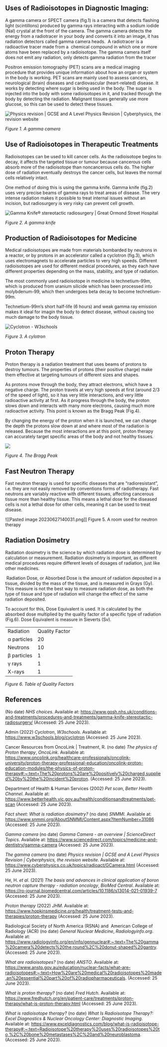 ## Uses of Radioisotopes in Diagnostic Imaging:

A gamma camera or SPECT camera (fig.1) is a camera that detects flashing light (scintillons) produced by gamma rays interacting with a sodium iodide (NaI) crystal at the front of the camera. The gamma camera detects the energy from a radiotracer in your body and converts it into an image, it has radiation detectors called gamma camera heads.  A radiotracer is a radioactive tracer made from a  chemical compound in which one or more atoms have been replaced by a radioisotope. The gamma camera itself does not emit any radiation, only detects gamma radiation from the tracer

Positron emission tomography (PET) scans are a medical imaging procedure that provides unique information about how an organ or system in the body is working. PET scans are mainly used to assess cancers, neurological (brain) diseases and cardiovascular (heart-related) disease. It works by detecting where sugar is being used in the body. The sugar is injected into the body with some radioisotopes in it, and tracked through the body by detecting the radiation. Malignant tissues generally use more glucose, so this can be used to detect these tissues.

![Physics revision | GCSE and A Level Physics Revision | Cyberphysics, the  revision website](file:////Users/abhigyan/Library/Group%20Containers/UBF8T346G9.Office/TemporaryItems/msohtmlclip/clip_image001.gif)

_Figure 1. A gamma camera_

## Use of Radioisotopes in Therapeutic Treatments

Radioisotopes can be used to kill cancer cells. As the radioisotope begins to decay, it affects the targeted tissue or tumour because cancerous cells absorb more of the radioisotope than noncancerous cells do. The higher dose of radiation eventually destroys the cancer cells, but leaves the normal cells relatively intact.

One method of doing this is using the gamma knife. Gamma knife (fig.2) uses very precise beams of gamma rays to treat areas of disease. The very intense radiation makes it possible to treat internal issues without an incision, but radiosurgery is very risky can prevent cell growth.

![Gamma Knife® stereotactic radiosurgery | Great Ormond Street Hospital](file:////Users/abhigyan/Library/Group%20Containers/UBF8T346G9.Office/TemporaryItems/msohtmlclip/clip_image002.jpg)

_Figure 2. A gamma knife_

## Production of Radioisotopes for Medicine

Medical radioisotopes are made from materials bombarded by neutrons in a reactor, or by protons in an accelerator called a cyclotron (fig.3), which uses electromagnets to accelerate particles to very high speeds. Different radioisotopes are used for different medical procedures, as they each have different properties depending on the mass, stability, and type of radiation.

The most commonly used radioisotope in medicine is technetium-99m, which is produced from uranium silicide which has been processed into molybdenum-99, which then undergoes beta decay to become technetium-99m.

Technetium-99m’s short half-life (6 hours) and weak gamma ray emission makes it ideal for imagin the body to detect disease, without causing too much damage to the body tissue.

![Cyclotron - W3schools](file:////Users/abhigyan/Library/Group%20Containers/UBF8T346G9.Office/TemporaryItems/msohtmlclip/clip_image003.jpg)

_Figure 3. A cylotron_

## Proton Therapy

Proton therapy is a radiation treatment that uses beams of protons to destroy tumours. The properties of protons (their positive charge) make them effective at targeting tumours of different sizes and shapes.

As protons move through the body, they attract electrons, which have a negative charge. The proton travels at very high speeds at first (around 2/3 of the speed of light), so it has very little interactions, and very little radioactive activity at first. As it progress through the body, the proton slows down and interacts with many more electrons, causing much more radioactive activity. This point is known as the Bragg Peak (Fig.4).

By changing the energy of the proton when it is launched, we can change the depth the protons slow down at and where most of the radiation is released. Because the most interactions are at this point, proton therapy can accurately target specific areas of the body and not healthy tissues.

![](file:////Users/abhigyan/Library/Group%20Containers/UBF8T346G9.Office/TemporaryItems/msohtmlclip/clip_image004.png)

_Figure 4. The Bragg Peak_

## Fast Neutron Therapy

Fast neutron therapy is used for specific diseases that are “radioresistant”, i.e. they are not easily removed by conventions forms of radiotherapy. Fast neutrons are variably reactive with different tissues, affecting cancerous tissue more than healthy tissue. This means a lethal dose for the diseased cells is not a lethal dose for other cells, meaning it can be used to treat disease.

![[Pasted image 20230627140031.png]]
Figure 5. A room used for neutron therapy

## Radiation Dosimetry

Radiation dosimetry is the science by which radiation dose is determined by calculation or measurement. Radiation dosimetry is important, as different medical procedures require different levels of dosages of radiation, just like other medicines.

 Radiation Dose, or Absorbed Dose is the amount of radiation deposited in a tissue, divided by the mass of the tissue, and is measured in Grays (Gy). This measure is not the best way to measure radiation dose, as both the type of tissue and type of radiation will change the effect of the same radiation deposited.

To account for this, Dose Equivalent is used. It is calculated by the absorbed dose multiplied by the quality factor of a specific type of radiation (Fig.6). Dose Equivalent is measure in Sieverts (Sv).

|   |   |
|------------|-----------|
|Radiation|Quality Factor|
|α particles|20|
|Neutrons|10|
|β particles|1|
|γ rays|1|
|X-rays|1|

_Figure 6. Table of Quality Factors_

## References

(No date) _NHS choices_. Available at: https://www.gosh.nhs.uk/conditions-and-treatments/procedures-and-treatments/gamma-knife-stereotactic-radiosurgery/ (Accessed: 25 June 2023).

Admin (2022) _Cyclotron_, _W3schools_. Available at: https://www.w3schools.blog/cyclotron (Accessed: 25 June 2023).

Cancer Resources from OncoLink | Treatment, R. (no date) _The physics of Proton therapy_, _OncoLink_. Available at: https://www.oncolink.org/healthcare-professionals/oncolink-university/proton-therapy-professional-education/oncolink-proton-education-modules/the-physics-of-proton-therapy#:~:text=The%20protons%20are%20positively%20charged,supplied%20by%20the%20incident%20proton. (Accessed: 25 June 2023).

Department of Health & Human Services (2002) _Pet scan_, _Better Health Channel_. Available at: https://www.betterhealth.vic.gov.au/health/conditionsandtreatments/pet-scan (Accessed: 25 June 2023).

_Fact sheet: What is radiation dosimetry?_ (no date) _SNMMI_. Available at: https://www.snmmi.org/AboutSNMMI/Content.aspx?ItemNumber=31086 (Accessed: 25 June 2023).

_Gamma camera_ (no date) _Gamma Camera - an overview | ScienceDirect Topics_. Available at: https://www.sciencedirect.com/topics/medicine-and-dentistry/gamma-camera (Accessed: 25 June 2023).

_The gamma camera_ (no date) _Physics revision | GCSE and A Level Physics Revision | Cyberphysics, the revision website_. Available at: https://www.cyberphysics.co.uk/topics/radioact/GCamera.html (Accessed: 25 June 2023).

He, H. _et al._ (2021) _The basis and advances in clinical application of boron neutron capture therapy - radiation oncology_, _BioMed Central_. Available at: https://ro-journal.biomedcentral.com/articles/10.1186/s13014-021-01939-7 (Accessed: 25 June 2023).

_Proton therapy_ (2022) _JHM_. Available at: https://www.hopkinsmedicine.org/health/treatment-tests-and-therapies/proton-therapy (Accessed: 25 June 2023).

Radiological Society of North America (RSNA) and  American College of Radiology (ACR) (no date) _General Nuclear Medicine_, _Radiologyinfo.org_. Available at: https://www.radiologyinfo.org/en/info/gennuclear#:~:text=The%20gamma%20camera%20detects%20the,round%2C%20donut-shaped%20gantry. (Accessed: 25 June 2023).

_What are radioisotopes?_ (no date) _ANSTO_. Available at: https://www.ansto.gov.au/education/nuclear-facts/what-are-radioisotopes#:~:text=How%20are%20medical%20radioisotopes%20made,an%20essential%20part%20of%20radiopharmaceuticals. (Accessed: 25 June 2023).

_What is proton therapy?_ (no date) _Fred Hutch_. Available at: https://www.fredhutch.org/en/patient-care/treatments/proton-therapy/what-is-proton-therapy.html (Accessed: 25 June 2023).

_What is radioisotope therapy?_ (no date) _What Is Radioisotope Therapy?: Excel Diagnostics & Nuclear Oncology Center: Diagnostic Imaging_. Available at: https://www.exceldiagnostics.com/blog/what-is-radioisotope-therapy#:~:text=Radioisotope%20therapy%20uses%20radioisotopes%20to,%2C%20bone%20metastases%2C%20and%20neuroblastoma. (Accessed: 25 June 2023).